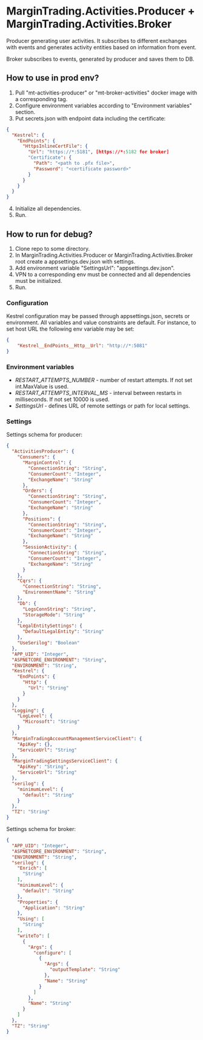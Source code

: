 # MarginTrading.Activities.Producer + MarginTrading.Activities.Broker #

Producer generating user activities.
It subscribes to different exchanges with events and generates activity entities based on information from event.

Broker subscribes to events, generated by producer and saves them to DB.

## How to use in prod env? ##

1. Pull "mt-activities-producer" or "mt-broker-activities" docker image with a corresponding tag.
2. Configure environment variables according to "Environment variables" section.
3. Put secrets.json with endpoint data including the certificate:
```json
{
  "Kestrel": {
    "EndPoints": {
      "HttpsInlineCertFile": {
        "Url": "https://*:5181", [https://*:5182 for broker]
        "Certificate": {
          "Path": "<path to .pfx file>",
          "Password": "<certificate password>"
        }
      }
    }
  }
}
```
4. Initialize all dependencies.
5. Run.

## How to run for debug? ##

1. Clone repo to some directory.
2. In MarginTrading.Activities.Producer or MarginTrading.Activities.Broker root create a appsettings.dev.json with 
settings.
3. Add environment variable "SettingsUrl": "appsettings.dev.json".
4. VPN to a corresponding env must be connected and all dependencies must be initialized.
5. Run.

### Configuration ###

Kestrel configuration may be passed through appsettings.json, secrets or environment.
All variables and value constraints are default. For instance, to set host URL the following env variable may be set:
```json
{
    "Kestrel__EndPoints__Http__Url": "http://*:5081"
}
```

### Environment variables ###

* *RESTART_ATTEMPTS_NUMBER* - number of restart attempts. If not set int.MaxValue is used.
* *RESTART_ATTEMPTS_INTERVAL_MS* - interval between restarts in milliseconds. If not set 10000 is used.
* *SettingsUrl* - defines URL of remote settings or path for local settings.

### Settings ###

Settings schema for producer:
<!-- MARKDOWN-AUTO-DOCS:START (CODE:src=./producer.json) -->
<!-- The below code snippet is automatically added from ./producer.json -->
```json
{
  "ActivitiesProducer": {
    "Consumers": {
      "MarginControl": {
        "ConnectionString": "String",
        "ConsumerCount": "Integer",
        "ExchangeName": "String"
      },
      "Orders": {
        "ConnectionString": "String",
        "ConsumerCount": "Integer",
        "ExchangeName": "String"
      },
      "Positions": {
        "ConnectionString": "String",
        "ConsumerCount": "Integer",
        "ExchangeName": "String"
      },
      "SessionActivity": {
        "ConnectionString": "String",
        "ConsumerCount": "Integer",
        "ExchangeName": "String"
      }
    },
    "Cqrs": {
      "ConnectionString": "String",
      "EnvironmentName": "String"
    },
    "Db": {
      "LogsConnString": "String",
      "StorageMode": "String"
    },
    "LegalEntitySettings": {
      "DefaultLegalEntity": "String"
    },
    "UseSerilog": "Boolean"
  },
  "APP_UID": "Integer",
  "ASPNETCORE_ENVIRONMENT": "String",
  "ENVIRONMENT": "String",
  "Kestrel": {
    "EndPoints": {
      "Http": {
        "Url": "String"
      }
    }
  },
  "Logging": {
    "LogLevel": {
      "Microsoft": "String"
    }
  },
  "MarginTradingAccountManagementServiceClient": {
    "ApiKey": {},
    "ServiceUrl": "String"
  },
  "MarginTradingSettingsServiceClient": {
    "ApiKey": "String",
    "ServiceUrl": "String"
  },
  "serilog": {
    "minimumLevel": {
      "default": "String"
    }
  },
  "TZ": "String"
}
```
<!-- MARKDOWN-AUTO-DOCS:END -->

Settings schema for broker:
<!-- MARKDOWN-AUTO-DOCS:START (CODE:src=./broker.json) -->
<!-- The below code snippet is automatically added from ./broker.json -->
```json
{
  "APP_UID": "Integer",
  "ASPNETCORE_ENVIRONMENT": "String",
  "ENVIRONMENT": "String",
  "serilog": {
    "Enrich": [
      "String"
    ],
    "minimumLevel": {
      "default": "String"
    },
    "Properties": {
      "Application": "String"
    },
    "Using": [
      "String"
    ],
    "writeTo": [
      {
        "Args": {
          "configure": [
            {
              "Args": {
                "outputTemplate": "String"
              },
              "Name": "String"
            }
          ]
        },
        "Name": "String"
      }
    ]
  },
  "TZ": "String"
}
```
<!-- MARKDOWN-AUTO-DOCS:END -->
